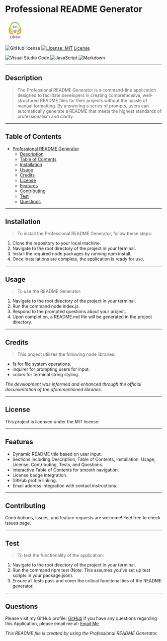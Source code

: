 # Professional README Generator
![E@sh](./assets/Favicon.ico)

![GitHub license](https://img.shields.io/badge/license-MIT-blue.svg)
[![License: MIT](https://img.shields.io/badge/License-MIT-yellow.svg)](https://opensource.org/licenses/MIT)
[License](#license)

![Visual Studio Code](https://img.shields.io/badge/Visual%20Studio%20Code-0078d7.svg?style=for-the-badge&logo=visual-studio-code&logoColor=white)
![JavaScript](https://img.shields.io/badge/javascript-%23323330.svg?style=for-the-badge&logo=javascript&logoColor=%23F7DF1E)
![Markdown](https://img.shields.io/badge/markdown-%23000000.svg?style=for-the-badge&logo=markdown&logoColor=white)

---

## Description
> The Professional README Generator is a command-line application designed to facilitate developers in creating comprehensive, well-structured README files for their projects without the hassle of manual formatting. By answering a series of prompts, users can automatically generate a README that meets the highest standards of professionalism and clarity.

---

## Table of Contents

- [Professional README Generator](#professional-readme-generator)
  - [Description](#description)
  - [Table of Contents](#table-of-contents)
  - [Installation](#installation)
  - [Usage](#usage)
  - [Credits](#credits)
  - [License](#license)
  - [Features](#features)
  - [Contributing](#contributing)
  - [Test](#test)
  - [Questions](#questions)

---

## Installation
>To install the Professional README Generator, follow these steps:

1. Clone the repository to your local machine.
2. Navigate to the root directory of the project in your terminal.
3. Install the required node packages by running npm install.
4. Once installations are complete, the application is ready for use.

---

## Usage
>To use the README Generator:

1. Navigate to the root directory of the project in your terminal.
2. Run the command node index.js.
3. Respond to the prompted questions about your project.
4. Upon completion, a README.md file will be generated in the project directory.

---

## Credits
>This project utilizes the following node libraries:

- fs for file system operations.
- inquirer for prompting users for input.
- colors for terminal string styling.

*The development was informed and enhanced through the official documentation of the aforementioned libraries.*

---

## License
This project is licensed under the MIT license.

---

## Features
- Dynamic README title based on user input.
- Sections including Description, Table of Contents, Installation, Usage, License, Contributing, Tests, and Questions.
- Interactive Table of Contents for smooth navigation.
- License badge integration.
- GitHub profile linking.
- Email address integration with contact instructions.

---

## Contributing
Contributions, issues, and feature requests are welcome! Feel free to check issues page.

---

## Test
>To test the functionality of the application:

1. Navigate to the root directory of the project in your terminal.
2. Run the command npm test (Note: This assumes you've set up test scripts in your package.json).
3. Ensure all tests pass and cover the critical functionalities of the README generator.

---

## Questions
Please visit my GitHub profile:
[GitHub](https://github.com/EhsanAsh)
If you have any questions regarding this Application, please email me at:
[Email Me](ehsan.ashrafipour@gmail.com)

_This README file is created by using the Professional README Generator._